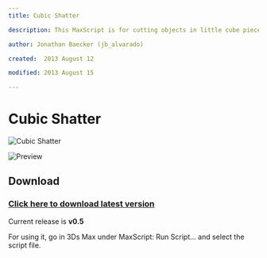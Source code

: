 ```yaml
---
title: Cubic Shatter

description: This MaxScript is for cutting objects in little cube pieces

author: Jonathan Baecker (jb_alvarado)

created:  2013 August 12

modified: 2013 August 15

---
```


Cubic Shatter
=========


![Cubic Shatter](http://www.pixelcrusher.de/files/CubicShatter.png)

![Preview](http://www.pixelcrusher.de/files/CubeShatter.jpg)

Download
--------

### [Click here to download latest version](https://github.com/jb-alvarado/CubicShatter/archive/master.zip)

Current release is **v0.5**

For using it, go in 3Ds Max under MaxScript: Run Script... and select the script file.

